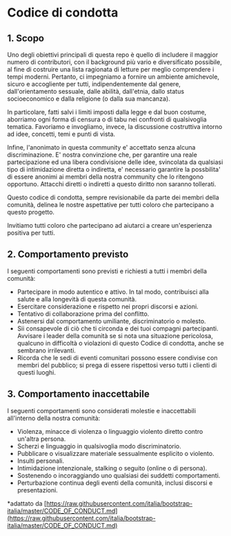 
# Codice di condotta

## 1. Scopo

Uno degli obiettivi principali di questa repo è quello di includere il maggior numero di contributori, con il background più vario e diversificato possibile, al fine di costruire una lista ragionata di letture per meglio comprendere i tempi moderni. Pertanto, ci impegniamo a fornire un ambiente amichevole, sicuro e accogliente per tutti, indipendentemente dal genere, dall'orientamento sessuale, dalle abilità, dall'etnia, dallo status socioeconomico e dalla religione (o dalla sua mancanza).

In particolare, fatti salvi i limiti imposti dalla legge e dal buon costume, aborriamo ogni forma di censura o di tabu nei confronti di qualsivoglia tematica. Favoriamo e invogliamo, invece, la discussione costruttiva intorno ad idee, concetti, temi e punti di vista.

Infine, l'anonimato in questa community e' accettato senza alcuna discriminazione. E' nostra convinzione che, per garantire una reale partecipazione ed una libera condivisione delle idee, svincolata da qualsiasi tipo di intimidazione diretta o indiretta, e' necessario garantire la possbilita' di essere anonimi ai membri della nostra community che lo ritengono opportuno. Attacchi diretti o indiretti a questo diritto non saranno tollerati.

Questo codice di condotta, sempre revisionabile da parte dei membri della comunità, delinea le nostre aspettative per tutti coloro che partecipano a questo progetto.

Invitiamo tutti coloro che partecipano ad aiutarci a creare un'esperienza positiva per tutti. 

## 2. Comportamento previsto

I seguenti comportamenti sono previsti e richiesti a tutti i membri della comunità:

* Partecipare in modo autentico e attivo. In tal modo, contribuisci alla salute e alla longevità di questa comunità.
* Esercitare considerazione e rispetto nei propri discorsi e azioni.
* Tentativo di collaborazione prima del conflitto.
* Astenersi dal comportamento umiliante, discriminatorio o molesto.
* Sii consapevole di ciò che ti circonda e dei tuoi compagni partecipanti. Avvisare i leader della comunità se si nota una situazione pericolosa, qualcuno in difficoltà o violazioni di questo Codice di condotta, anche se sembrano irrilevanti.
* Ricorda che le sedi di eventi comunitari possono essere condivise con membri del pubblico; si prega di essere rispettosi verso tutti i clienti di questi luoghi.

## 3. Comportamento inaccettabile

I seguenti comportamenti sono considerati molestie e inaccettabili all'interno della nostra comunità:

* Violenza, minacce di violenza o linguaggio violento diretto contro un'altra persona.
* Scherzi e linguaggio in qualsivoglia modo discriminatorio.
* Pubblicare o visualizzare materiale sessualmente esplicito o violento.
* Insulti personali.
* Intimidazione intenzionale, stalking o seguito (online o di persona).
* Sostenendo o incoraggiando uno qualsiasi dei suddetti comportamenti.
* Perturbazione continua degli eventi della comunità, inclusi discorsi e presentazioni.

*adattato da [https://raw.githubusercontent.com/italia/bootstrap-italia/master/CODE_OF_CONDUCT.md](https://raw.githubusercontent.com/italia/bootstrap-italia/master/CODE_OF_CONDUCT.md)